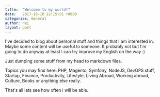 ```yaml
---
title:  "Welcome to my world!"
date:   2017-10-10 22:15:01 +0000
categories: General
author: nei
layout: post
---
```

I've decided to blog about personal stuff and things that I am interested in. Maybe some content will be useful to someone. It probably not but I'm going to do anyway at least I can try improve my English on the way :)

Just dumping some stuff from my head to markdown files.

Topics you may find here: PHP, Magento, Symfony, NodeJS, DevOPS stuff, Startup, Finance, Productivity, Lifestyle, Living Abroad, Working abroad, Culture, Books or anything else really.

That's all lets see how often I will be able.
